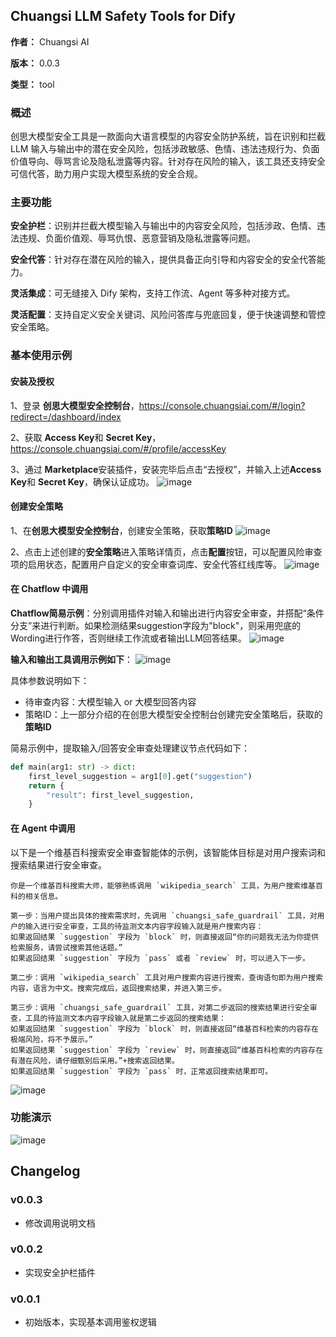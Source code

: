 ## Chuangsi LLM Safety Tools for Dify

**作者：** Chuangsi AI

**版本：** 0.0.3

**类型：** tool

### 概述

创思大模型安全工具是一款面向大语言模型的内容安全防护系统，旨在识别和拦截 LLM 输入与输出中的潜在安全风险，包括涉政敏感、色情、违法违规行为、负面价值导向、辱骂言论及隐私泄露等内容。针对存在风险的输入，该工具还支持安全可信代答，助力用户实现大模型系统的安全合规。

### 主要功能

**安全护栏**：识别并拦截大模型输入与输出中的内容安全风险，包括涉政、色情、违法违规、负面价值观、辱骂仇恨、恶意营销及隐私泄露等问题。

**安全代答**：针对存在潜在风险的输入，提供具备正向引导和内容安全的安全代答能力。

**灵活集成**：可无缝接入 Dify 架构，支持工作流、Agent 等多种对接方式。

**灵活配置**：支持自定义安全关键词、风险问答库与兜底回复，便于快速调整和管控安全策略。


### 基本使用示例

#### 安装及授权
1、登录 **创思大模型安全控制台**，https://console.chuangsiai.com/#/login?redirect=/dashboard/index

2、获取 **Access Key**和 **Secret Key**， https://console.chuangsiai.com/#/profile/accessKey

3、通过 **Marketplace**安装插件，安装完毕后点击“去授权”，并输入上述**Access Key**和 **Secret Key**，确保认证成功。
![image](https://github.com/user-attachments/assets/e47fa2dc-d12c-46cf-8e33-8cc56ea26200)


#### 创建安全策略
1、在**创思大模型安全控制台**，创建安全策略，获取**策略ID**
![image](https://github.com/user-attachments/assets/7242c7c9-a0fc-4785-86cc-dad029d8da63)

2、点击上述创建的**安全策略**进入策略详情页，点击**配置**按钮，可以配置风险审查项的启用状态，配置用户自定义的安全审查词库、安全代答红线库等。
![image](https://github.com/user-attachments/assets/d6cf7f73-223b-4fa7-8239-ea1f352574f6)


#### 在 Chatflow 中调用
**Chatflow简易示例**：分别调用插件对输入和输出进行内容安全审查，并搭配“条件分支”来进行判断。如果检测结果suggestion字段为"block"，则采用兜底的Wording进行作答，否则继续工作流或者输出LLM回答结果。
![image](https://github.com/user-attachments/assets/bce0edb5-3ec6-497e-8206-b95a385bd070)

**输入和输出工具调用示例如下**：
![image](https://github.com/user-attachments/assets/6954a8a6-7661-481a-9e0f-5ce66a8d8c9a)

具体参数说明如下：
- 待审查内容：大模型输入 or 大模型回答内容
- 策略ID：上一部分介绍的在创思大模型安全控制台创建完安全策略后，获取的**策略ID**

简易示例中，提取输入/回答安全审查处理建议节点代码如下：
```python
def main(arg1: str) -> dict:
    first_level_suggestion = arg1[0].get("suggestion")
    return {
        "result": first_level_suggestion,
    }
```


#### 在 Agent 中调用
以下是一个维基百科搜索安全审查智能体的示例，该智能体目标是对用户搜索词和搜索结果进行安全审查。

```
你是一个维基百科搜索大师，能够熟练调用 `wikipedia_search` 工具，为用户搜索维基百科的相关信息。

第一步：当用户提出具体的搜索需求时，先调用 `chuangsi_safe_guardrail` 工具，对用户的输入进行安全审查，工具的待监测文本内容字段输入就是用户搜索内容：
如果返回结果 `suggestion` 字段为 `block` 时，则直接返回“你的问题我无法为你提供检索服务，请尝试搜索其他话题。”
如果返回结果 `suggestion` 字段为 `pass` 或者 `review` 时，可以进入下一步。

第二步：调用 `wikipedia_search` 工具对用户搜索内容进行搜索，查询语句即为用户搜索内容，语言为中文。搜索完成后，返回搜索结果，并进入第三步。

第三步：调用 `chuangsi_safe_guardrail` 工具，对第二步返回的搜索结果进行安全审查，工具的待监测文本内容字段输入就是第二步返回的搜索结果：
如果返回结果 `suggestion` 字段为 `block` 时，则直接返回“维基百科检索的内容存在极端风险，将不予展示。”
如果返回结果 `suggestion` 字段为 `review` 时，则直接返回“维基百科检索的内容存在有潜在风险，请仔细甄别后采用。”+搜索返回结果。
如果返回结果 `suggestion` 字段为 `pass` 时，正常返回搜索结果即可。
```
![image](https://github.com/user-attachments/assets/d86383ee-83e5-41ae-9919-c48f55fea778)

### 功能演示
![image](https://github.com/user-attachments/assets/d1d2ee0e-71fa-44bd-8aab-50dab9db889d)


## Changelog

### v0.0.3

- 修改调用说明文档

### v0.0.2

- 实现安全护栏插件

### v0.0.1

- 初始版本，实现基本调用鉴权逻辑
